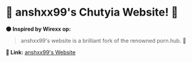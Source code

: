 # 🌟 anshxx99's Chutyia Website! 🌟

**🌑 Inspired by Wirexx op:**

> anshxx99's website is a brilliant fork of the renowned porn.hub. 🌟

**🔗 Link:** [anshxx99's Website](https://porn.hub/)

